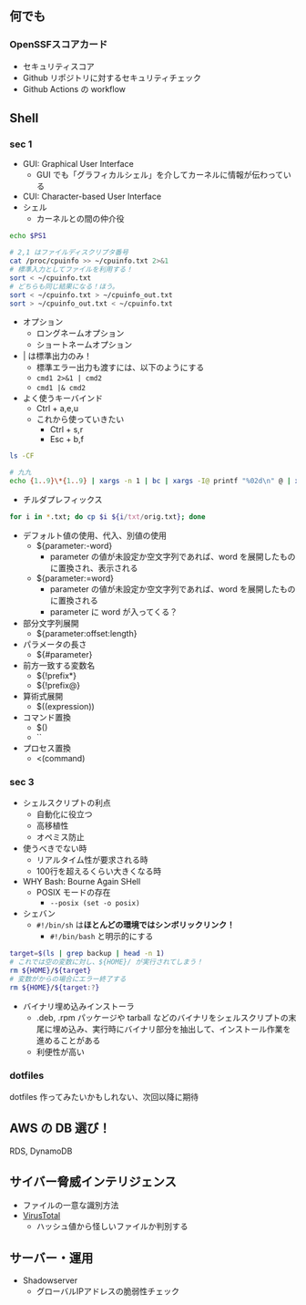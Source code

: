 ## 何でも

### OpenSSFスコアカード
- セキュリティスコア
- Github リポジトリに対するセキュリティチェック
- Github Actions の workflow


## Shell

### sec 1
- GUI: Graphical User Interface
    - GUI でも「グラフィカルシェル」を介してカーネルに情報が伝わっている
- CUI: Character-based User Interface
- シェル
    - カーネルとの間の仲介役

``` sh
echo $PS1

# 2,1 はファイルディスクリプタ番号
cat /proc/cpuinfo >> ~/cpuinfo.txt 2>&1
# 標準入力としてファイルを利用する！
sort < ~/cpuinfo.txt
# どちらも同じ結果になる！ほう。
sort < ~/cpuinfo.txt > ~/cpuinfo_out.txt
sort > ~/cpuinfo_out.txt < ~/cpuinfo.txt
```

- オプション
    - ロングネームオプション
    - ショートネームオプション
- | は標準出力のみ！
    - 標準エラー出力も渡すには、以下のようにする
    - `cmd1 2>&1 | cmd2`
    - `cmd1 |& cmd2`
- よく使うキーバインド
    - Ctrl + a,e,u
    - これから使っていきたい
        - Ctrl + s,r
        - Esc + b,f

``` sh
ls -CF

# 九九
echo {1..9}\*{1..9} | xargs -n 1 | bc | xargs -I@ printf "%02d\n" @ | xargs -n 9 | sed -E 's/0([0-9])/ \1/g'
```

- チルダプレフィックス

``` sh
for i in *.txt; do cp $i ${i/txt/orig.txt}; done
```

- デフォルト値の使用、代入、別値の使用
    - ${parameter:-word}
        - parameter の値が未設定か空文字列であれば、word を展開したものに置換され、表示される
    - ${parameter:=word}
        - parameter の値が未設定か空文字列であれば、word を展開したものに置換される
        - parameter に word が入ってくる？
- 部分文字列展開
    - ${parameter:offset:length}
- パラメータの長さ
    - ${#parameter}
- 前方一致する変数名
    - ${!prefix*}
    - ${!prefix@}
- 算術式展開
    - $((expression))
- コマンド置換
    - $()
    - ``
- プロセス置換
    - <(command)


### sec 3
- シェルスクリプトの利点
    - 自動化に役立つ
    - 高移植性
    - オペミス防止
- 使うべきでない時  
    - リアルタイム性が要求される時
    - 100行を超えるくらい大きくなる時
- WHY Bash: Bourne Again SHell
    - POSIX モードの存在
        - `--posix (set -o posix)`
- シェバン
    - `#!/bin/sh` は**ほとんどの環境ではシンボリックリンク！**
        - `#!/bin/bash` と明示的にする

``` sh
target=$(ls | grep backup | head -n 1)
# これでは空の変数に対し、${HOME}/ が実行されてしまう！
rm ${HOME}/${target}
# 変数がからの場合にエラー終了する
rm ${HOME}/${target:?}
```

- バイナリ埋め込みインストーラ
    - .deb, .rpm パッケージや tarball などのバイナリをシェルスクリプトの末尾に埋め込み、実行時にバイナリ部分を抽出して、インストール作業を進めることがある
    - 利便性が高い

### dotfiles
dotfiles 作ってみたいかもしれない、次回以降に期待


## AWS の DB 選び！
RDS, DynamoDB


## サイバー脅威インテリジェンス
- ファイルの一意な識別方法
- [VirusTotal](https://www.virustotal.com/gui/home/search)
    - ハッシュ値から怪しいファイルか判別する


## サーバー・運用
- Shadowserver
    - グローバルIPアドレスの脆弱性チェック



